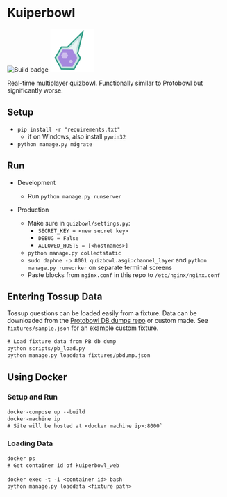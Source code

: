 # Kuiperbowl
![Build badge](https://travis-ci.org/jasmaa/kuiperbowl.svg?branch=master)
![Comet logo](https://github.com/jasmaa/kuiperbowl/blob/docker/game/static/game/comet.png)

Real-time multiplayer quizbowl. Functionally similar to Protobowl but significantly worse.

## Setup
  - `pip install -r "requirements.txt"`
    - if on Windows, also install `pywin32`
  - `python manage.py migrate`

## Run
  - Development
    - Run `python manage.py runserver`

  - Production
    - Make sure in `quizbowl/settings.py`:
      - `SECRET_KEY = <new secret key>`
      - `DEBUG = False`
	  - `ALLOWED_HOSTS = [<hostnames>]`
    - `python manage.py collectstatic`
    - `sudo daphne -p 8001 quizbowl.asgi:channel_layer` and `python manage.py runworker` on separate terminal screens
    - Paste blocks from `nginx.conf` in this repo to `/etc/nginx/nginx.conf`

## Entering Tossup Data
Tossup questions can be loaded easily from a fixture. Data can be downloaded
from the [Protobowl DB dumps repo](https://github.com/neotenic/database-dumps)
or custom made. See `fixtures/sample.json` for an example custom fixture.

```
# Load fixture data from PB db dump
python scripts/pb_load.py
python manage.py loaddata fixtures/pbdump.json
```

## Using Docker

### Setup and Run
```
docker-compose up --build
docker-machine ip
# Site will be hosted at <docker machine ip>:8000`
```

### Loading Data
```
docker ps
# Get container id of kuiperbowl_web

docker exec -t -i <container id> bash
python manage.py loaddata <fixture path>
```
